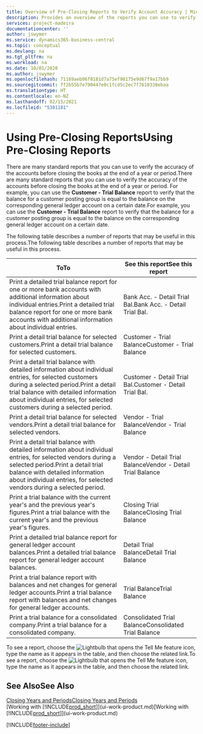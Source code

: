```yaml
---
title: Overview of Pre-Closing Reports to Verify Account Accuracy | Microsoft Docs
description: Provides an overview of the reports you can use to verify the accuracy of accounts before closing the books at the end of a year or period.
services: project-madeira
documentationcenter: ''
author: jswymer
ms.service: dynamics365-business-central
ms.topic: conceptual
ms.devlang: na
ms.tgt_pltfrm: na
ms.workload: na
ms.date: 10/01/2020
ms.author: jswymer
ms.openlocfilehash: 71169aeb06f8181d7a75ef98175e9d67f9a17bb9
ms.sourcegitcommit: ff2b55b7e790447e0c1fcd5c2ec7f7610338ebaa
ms.translationtype: HT
ms.contentlocale: en-NZ
ms.lasthandoff: 02/15/2021
ms.locfileid: "5381181"
---
```

# <a name="using-pre-closing-reports"></a><span data-ttu-id="f6136-103">Using Pre-Closing Reports</span><span class="sxs-lookup"><span data-stu-id="f6136-103">Using Pre-Closing Reports</span></span>
<span data-ttu-id="f6136-104">There are many standard reports that you can use to verify the accuracy of the accounts before closing the books at the end of a year or period.</span><span class="sxs-lookup"><span data-stu-id="f6136-104">There are many standard reports that you can use to verify the accuracy of the accounts before closing the books at the end of a year or period.</span></span> <span data-ttu-id="f6136-105">For example, you can use the **Customer - Trial Balance** report to verify that the balance for a customer posting group is equal to the balance on the corresponding general ledger account on a certain date.</span><span class="sxs-lookup"><span data-stu-id="f6136-105">For example, you can use the **Customer - Trial Balance** report to verify that the balance for a customer posting group is equal to the balance on the corresponding general ledger account on a certain date.</span></span>

<span data-ttu-id="f6136-106">The following table describes a number of reports that may be useful in this process.</span><span class="sxs-lookup"><span data-stu-id="f6136-106">The following table describes a number of reports that may be useful in this process.</span></span>

| <span data-ttu-id="f6136-107">To</span><span class="sxs-lookup"><span data-stu-id="f6136-107">To</span></span> | <span data-ttu-id="f6136-108">See this report</span><span class="sxs-lookup"><span data-stu-id="f6136-108">See this report</span></span> |
| --- | --- |
| <span data-ttu-id="f6136-109">Print a detailed trial balance report for one or more bank accounts with additional information about individual entries.</span><span class="sxs-lookup"><span data-stu-id="f6136-109">Print a detailed trial balance report for one or more bank accounts with additional information about individual entries.</span></span> |<span data-ttu-id="f6136-110">Bank Acc. - Detail Trial Bal.</span><span class="sxs-lookup"><span data-stu-id="f6136-110">Bank Acc. - Detail Trial Bal.</span></span> |
| <span data-ttu-id="f6136-111">Print a detail trial balance for selected customers.</span><span class="sxs-lookup"><span data-stu-id="f6136-111">Print a detail trial balance for selected customers.</span></span> |<span data-ttu-id="f6136-112">Customer - Trial Balance</span><span class="sxs-lookup"><span data-stu-id="f6136-112">Customer - Trial Balance</span></span> |
| <span data-ttu-id="f6136-113">Print a detail trial balance with detailed information about individual entries, for selected customers during a selected period.</span><span class="sxs-lookup"><span data-stu-id="f6136-113">Print a detail trial balance with detailed information about individual entries, for selected customers during a selected period.</span></span> |<span data-ttu-id="f6136-114">Customer - Detail Trial Bal.</span><span class="sxs-lookup"><span data-stu-id="f6136-114">Customer - Detail Trial Bal.</span></span> |
| <span data-ttu-id="f6136-115">Print a detail trial balance for selected vendors.</span><span class="sxs-lookup"><span data-stu-id="f6136-115">Print a detail trial balance for selected vendors.</span></span> |<span data-ttu-id="f6136-116">Vendor - Trial Balance</span><span class="sxs-lookup"><span data-stu-id="f6136-116">Vendor - Trial Balance</span></span> |
| <span data-ttu-id="f6136-117">Print a detail trial balance with detailed information about individual entries, for selected vendors during a selected period.</span><span class="sxs-lookup"><span data-stu-id="f6136-117">Print a detail trial balance with detailed information about individual entries, for selected vendors during a selected period.</span></span> |<span data-ttu-id="f6136-118">Vendor - Detail Trial Balance</span><span class="sxs-lookup"><span data-stu-id="f6136-118">Vendor - Detail Trial Balance</span></span> |
| <span data-ttu-id="f6136-119">Print a trial balance with the current year's and the previous year's figures.</span><span class="sxs-lookup"><span data-stu-id="f6136-119">Print a trial balance with the current year's and the previous year's figures.</span></span> |<span data-ttu-id="f6136-120">Closing Trial Balance</span><span class="sxs-lookup"><span data-stu-id="f6136-120">Closing Trial Balance</span></span> |
| <span data-ttu-id="f6136-121">Print a detailed trial balance report for general ledger account balances.</span><span class="sxs-lookup"><span data-stu-id="f6136-121">Print a detailed trial balance report for general ledger account balances.</span></span> |<span data-ttu-id="f6136-122">Detail Trial Balance</span><span class="sxs-lookup"><span data-stu-id="f6136-122">Detail Trial Balance</span></span> |
| <span data-ttu-id="f6136-123">Print a trial balance report with balances and net changes for general ledger accounts.</span><span class="sxs-lookup"><span data-stu-id="f6136-123">Print a trial balance report with balances and net changes for general ledger accounts.</span></span> |<span data-ttu-id="f6136-124">Trial Balance</span><span class="sxs-lookup"><span data-stu-id="f6136-124">Trial Balance</span></span> |
| <span data-ttu-id="f6136-125">Print a trial balance for a consolidated company.</span><span class="sxs-lookup"><span data-stu-id="f6136-125">Print a trial balance for a consolidated company.</span></span> |<span data-ttu-id="f6136-126">Consolidated Trial Balance</span><span class="sxs-lookup"><span data-stu-id="f6136-126">Consolidated Trial Balance</span></span> |

<span data-ttu-id="f6136-127">To see a report, choose the ![Lightbulb that opens the Tell Me feature](media/ui-search/search_small.png "Tell me what you want to do") icon, type the name as it appears in the table, and then choose the related link.</span><span class="sxs-lookup"><span data-stu-id="f6136-127">To see a report, choose the ![Lightbulb that opens the Tell Me feature](media/ui-search/search_small.png "Tell me what you want to do") icon, type the name as it appears in the table, and then choose the related link.</span></span>

## <a name="see-also"></a><span data-ttu-id="f6136-128">See Also</span><span class="sxs-lookup"><span data-stu-id="f6136-128">See Also</span></span>
[<span data-ttu-id="f6136-129">Closing Years and Periods</span><span class="sxs-lookup"><span data-stu-id="f6136-129">Closing Years and Periods</span></span>](year-close-years-periods.md)  
<span data-ttu-id="f6136-130">[Working with [!INCLUDE[prod_short](includes/prod_short.md)]](ui-work-product.md)</span><span class="sxs-lookup"><span data-stu-id="f6136-130">[Working with [!INCLUDE[prod_short](includes/prod_short.md)]](ui-work-product.md)</span></span>



[!INCLUDE[footer-include](includes/footer-banner.md)]